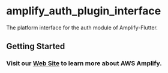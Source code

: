 # amplify_auth_plugin_interface

The platform interface for the auth module of Amplify-Flutter.

## Getting Started

### Visit our [Web Site](https://docs.amplify.aws/) to learn more about AWS Amplify.
